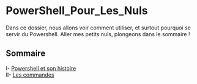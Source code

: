 # PowerShell_Pour_Les_Nuls

Dans ce dossier, nous allons voir comment utiliser, et surtout pourquoi se servir du Powershell. Aller mes petits nuls, plongeons dans le sommaire !


## Sommaire

I- [Powershell et son histoire](https://github.com/taobourmaud/Linux_dossier/blob/main/Powershell_History.md)  
II- [Les commandes](https://github.com/taobourmaud/Linux_dossier/blob/main/Commandes.md)
